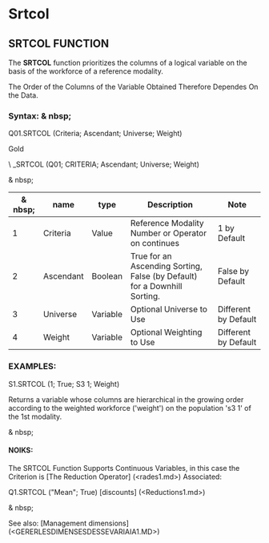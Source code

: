 # Srtcol

## SRTCOL FUNCTION

The **SRTCOL** function prioritizes the columns of a logical variable on the basis of the workforce of a reference modality.

The Order of the Columns of the Variable Obtained Therefore Dependes On the Data.

### Syntax: & nbsp;

Q01.SRTCOL (Criteria; Ascendant; Universe; Weight)

Gold

\ _SRTCOL (Q01; CRITERIA; Ascendant; Universe; Weight)

& nbsp;

| & nbsp; | **name** | **type** | **Description** | **Note** |
| --- | --- | --- | --- | --- |
| &#49; | Criteria | Value | Reference Modality Number or Operator on continues | &#49; by Default |
| &#50; | Ascendant | Boolean | True for an Ascending Sorting, False (by Default) for a Downhill Sorting. | False by Default |
| &#51; | Universe | Variable | Optional Universe to Use | Different by Default |
| &#52; | Weight | Variable | Optional Weighting to Use | Different by Default |

### EXAMPLES:

S1.SRTCOL (1; True; S3 1; Weight)

Returns a variable whose columns are hierarchical in the growing order according to the weighted workforce ('weight') on the population 's3 1' of the 1st modality.

& nbsp;

#### NOIKS:

The SRTCOL Function Supports Continuous Variables, in this case the Criterion is [The Reduction Operator] (<rades1.md>) Associated:

Q1.SRTCOL ("Mean"; True) [discounts] (<Reductions1.md>)

& nbsp;

See also: [Management dimensions] (<GERERLESDIMENSESDESSEVARIAIA1.MD>)